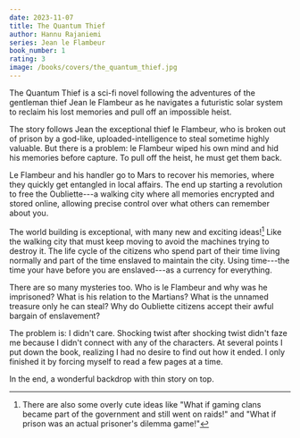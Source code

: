 ```yaml
---
date: 2023-11-07
title: The Quantum Thief
author: Hannu Rajaniemi
series: Jean le Flambeur
book_number: 1
rating: 3
image: /books/covers/the_quantum_thief.jpg
---
```


<span class="book-title">The Quantum Thief</span> is a sci-fi novel following
the adventures of the gentleman thief Jean le Flambeur as he navigates a
futuristic solar system to reclaim his lost memories and pull off an
impossible heist.

The story follows Jean the exceptional thief le Flambeur, who is broken out of
prison by a god-like, uploaded-intelligence to steal sometime highly valuable.
But there is a problem: le Flambeur wiped his own mind and hid his memories
before capture. To pull off the heist, he must get them back.

Le Flambeur and his handler go to Mars to recover his memories, where they quickly
get entangled in local affairs. The end up starting a revolution to free the
Oubliette---a walking city where all memories encrypted and stored online,
allowing precise control over what others can remember about you.

The world building is exceptional, with many new and exciting
ideas![^overly_cute] Like the walking city that must keep moving to avoid the
machines trying to destroy it. The life cycle of the citizens who spend part
of their time living normally and part of the time enslaved to maintain the
city. Using time---the time your have before you are enslaved---as a currency
for everything.

[^overly_cute]:
    There are also some overly cute ideas like "What if gaming clans became
    part of the government and still went on raids!" and "What if prison was
    an actual prisoner's dilemma game!"

There are so many mysteries too. Who is le Flambeur and why was he
imprisoned? What is his relation to the Martians? What is the unnamed treasure
only he can steal? Why do Oubliette citizens accept their awful bargain of
enslavement?

The problem is: I didn't care. Shocking twist after shocking twist didn't
faze me because I didn't connect with any of the characters. At several
points I put down the book, realizing I had no desire to find out how it
ended. I only finished it by forcing myself to read a few pages at a time.

In the end, a wonderful backdrop with thin story on top.
